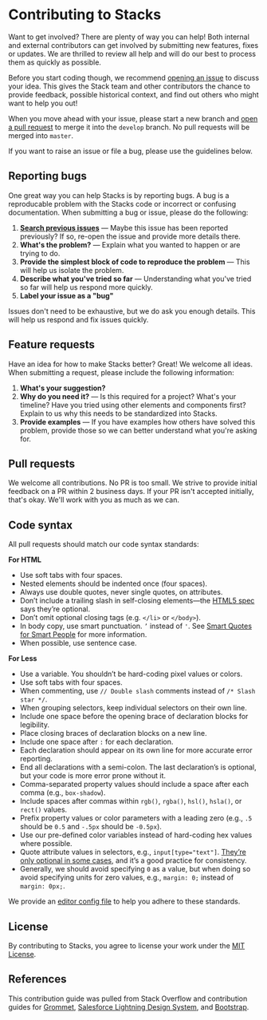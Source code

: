 # Contributing to Stacks

Want to get involved? There are plenty of way you can help! Both internal and external contributors can get involved by submitting new features, fixes or updates. We are thrilled to review all help and will do our best to process them as quickly as possible.

Before you start coding though, we recommend [opening an issue](https://gh.stackoverflow.com/Design/Stacks/issues/new) to discuss your idea. This gives the Stack team and other contributors the chance to provide feedback, possible historical context, and find out others who might want to help you out!

When you move ahead with your issue, please start a new branch and [open a pull request](https://gh.stackoverflow.com/Design/Stacks/pulls) to merge it into the `develop` branch. No pull requests will be merged into `master`.

If you want to raise an issue or file a bug, please use the guidelines below.

## Reporting bugs

One great way you can help Stacks is by reporting bugs. A bug is a reproducable problem with the Stacks code or incorrect or confusing documentation. When submitting a bug or issue, please do the following:

 1. [**Search previous issues**](https://gh.stackoverflow.com/Design/Stacks/issues?utf8=%E2%9C%93&q=) — Maybe this issue has been reported previously? If so, re-open the issue and provide more details there.
 2. **What's the problem?** — Explain what you wanted to happen or are trying to do.
 3. **Provide the simplest block of code to reproduce the problem** — This will help us isolate the problem.
 4. **Describe what you've tried so far** — Understanding what you've tried so far will help us respond more quickly.
 5. **Label your issue as a "bug"**

Issues don't need to be exhaustive, but we do ask you enough details. This will help us respond and fix issues quickly.

## Feature requests

Have an idea for how to make Stacks better? Great! We welcome all ideas. When submitting a request, please include the following information:

 1. **What's your suggestion?**
 2. **Why do you need it?** — Is this required for a project? What's your timeline? Have you tried using other elements and components first? Explain to us why this needs to be standardized into Stacks.
 3. **Provide examples** — If you have examples how others have solved this problem, provide those so we can better understand what you're asking for.

## Pull requests

We welcome all contributions. No PR is too small. We strive to provide initial feedback on a PR within 2 business days. If your PR isn't accepted initially, that's okay. We'll work with you as much as we can.

## Code syntax

All pull requests should match our code syntax standards:

**For HTML**
 - Use soft tabs with four spaces.
 - Nested elements should be indented once (four spaces).
 - Always use double quotes, never single quotes, on attributes.
 - Don’t include a trailing slash in self-closing elements—the [HTML5 spec](http://dev.w3.org/html5/spec-author-view/syntax.html#syntax-start-tag) says they’re optional.
 - Don’t omit optional closing tags (e.g. `</li>` or `</body>`).
 - In body copy, use smart punctuation. `’` instead of `'`. See [Smart Quotes for Smart People](http://smartquotesforsmartpeople.com/) for more information.
 - When possible, use sentence case.

**For Less**
 - Use a variable. You shouldn’t be hard-coding pixel values or colors.
 - Use soft tabs with four spaces.
 - When commenting, use `// Double slash` comments instead of `/* Slash star */`.
 - When grouping selectors, keep individual selectors on their own line.
 - Include one space before the opening brace of declaration blocks for legibility.
 - Place closing braces of declaration blocks on a new line.
 - Include one space after `:` for each declaration.
 - Each declaration should appear on its own line for more accurate error reporting.
 - End all declarations with a semi-colon. The last declaration’s is optional, but your code is more error prone without it.
 - Comma-separated property values should include a space after each comma (e.g., `box-shadow`).
 - Include spaces after commas within `rgb()`, `rgba()`, `hsl()`, `hsla()`, or `rect()` values.
 - Prefix property values or color parameters with a leading zero (e.g., `.5` should be `0.5` and `-.5px` should be `-0.5px`).
 - Use our pre-defined color variables instead of hard-coding hex values where possible.
 - Quote attribute values in selectors, e.g., `input[type="text"]`. [They’re only optional in some cases](http://mathiasbynens.be/notes/unquoted-attribute-values#css), and it’s a good practice for consistency.
 - Generally, we should avoid specifying `0` as a value, but when doing so avoid specifying units for zero values, e.g., `margin: 0;` instead of `margin: 0px;`.

We provide an [editor config file](/.editorconfig) to help you adhere to these standards.

## License

By contributing to Stacks, you agree to license your work under the [MIT License](https://gh.stackoverflow.com/Design/Stacks/blob/develop/LICENSE.MD).

## References

This contribution guide was pulled from Stack Overflow and contribution guides for [Grommet](https://github.com/grommet/grommet/blob/master/CONTRIBUTING.md), [Salesforce Lightning Design System](https://github.com/salesforce-ux/design-system/blob/master/CONTRIBUTING.md), and [Bootstrap](https://github.com/twbs/bootstrap/blob/master/CONTRIBUTING.md).
